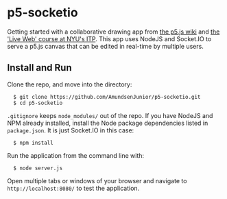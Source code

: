 # p5-socketio
Getting started with a collaborative drawing app from [the p5.js wiki](https://github.com/processing/p5.js/wiki/p5.js,-node.js,-socket.io) and [the 'Live Web' course at NYU's ITP](http://itp.nyu.edu/~sve204/liveweb_fall2014/week3.html).
This app uses NodeJS and Socket.IO to serve a p5.js canvas that can be edited in real-time by multiple users.

## Install and Run

Clone the repo, and move into the directory:

```
  $ git clone https://github.com/AmundsenJunior/p5-socketio.git
  $ cd p5-socketio
```

```.gitignore``` keeps ```node_modules/``` out of the repo. If you have NodeJS and NPM already installed, install the Node package dependencies listed in ```package.json```. It is just Socket.IO in this case:

```
  $ npm install
```

Run the application from the command line with:

```
  $ node server.js
```

Open multiple tabs or windows of your browser and navigate to ```http://localhost:8080/``` to test the application.
 

